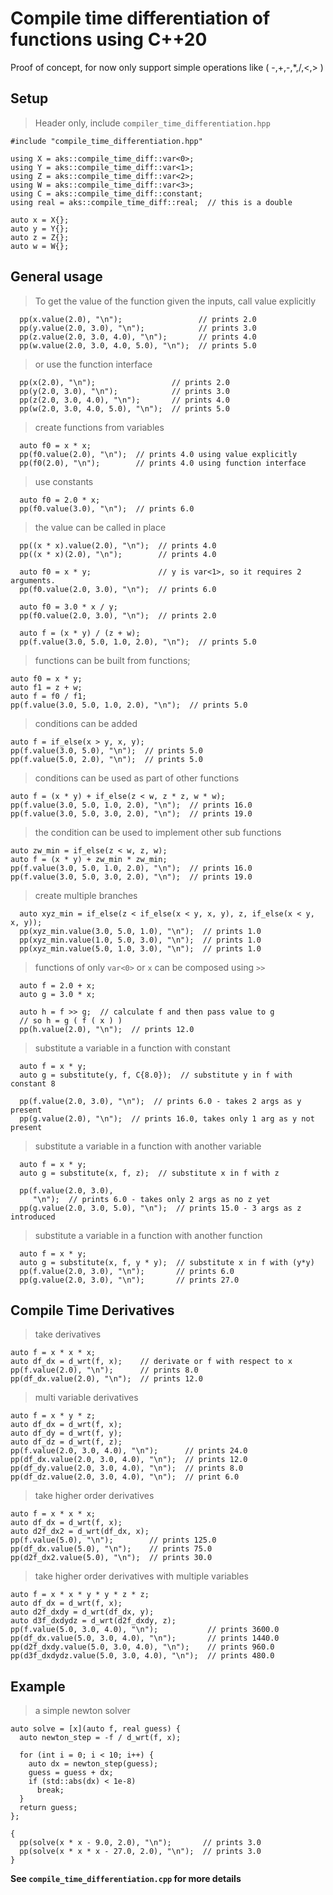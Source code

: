 # Compile time differentiation of functions using C++20 

Proof of concept, for now only support simple operations like ( -,+,-,*,/,<,> )

## Setup

> Header only, include `compiler_time_differentiation.hpp`

```
#include "compile_time_differentiation.hpp"

using X = aks::compile_time_diff::var<0>;
using Y = aks::compile_time_diff::var<1>;
using Z = aks::compile_time_diff::var<2>;
using W = aks::compile_time_diff::var<3>;
using C = aks::compile_time_diff::constant;
using real = aks::compile_time_diff::real;  // this is a double

auto x = X{};
auto y = Y{};
auto z = Z{};
auto w = W{};
```

## General usage

> To get the value of the function given the inputs, call value explicitly
```
  pp(x.value(2.0), "\n");                 // prints 2.0
  pp(y.value(2.0, 3.0), "\n");            // prints 3.0
  pp(z.value(2.0, 3.0, 4.0), "\n");       // prints 4.0
  pp(w.value(2.0, 3.0, 4.0, 5.0), "\n");  // prints 5.0
```

  > or use the function interface
```
  pp(x(2.0), "\n");                 // prints 2.0
  pp(y(2.0, 3.0), "\n");            // prints 3.0
  pp(z(2.0, 3.0, 4.0), "\n");       // prints 4.0
  pp(w(2.0, 3.0, 4.0, 5.0), "\n");  // prints 5.0
```

  > create functions from variables
```
  auto f0 = x * x;
  pp(f0.value(2.0), "\n");  // prints 4.0 using value explicitly
  pp(f0(2.0), "\n");        // prints 4.0 using function interface
```

  > use constants
```
  auto f0 = 2.0 * x;
  pp(f0.value(3.0), "\n");  // prints 6.0
```

  > the value can be called in place
```
  pp((x * x).value(2.0), "\n");  // prints 4.0
  pp((x * x)(2.0), "\n");        // prints 4.0

  auto f0 = x * y;               // y is var<1>, so it requires 2 arguments.
  pp(f0.value(2.0, 3.0), "\n");  // prints 6.0

  auto f0 = 3.0 * x / y;
  pp(f0.value(2.0, 3.0), "\n");  // prints 2.0

  auto f = (x * y) / (z + w);
  pp(f.value(3.0, 5.0, 1.0, 2.0), "\n");  // prints 5.0
  ```

  > functions can be built from functions;
  ```
  auto f0 = x * y;
  auto f1 = z + w;
  auto f = f0 / f1;
  pp(f.value(3.0, 5.0, 1.0, 2.0), "\n");  // prints 5.0
  ``` 
  
  > conditions can be added
  ```
  auto f = if_else(x > y, x, y);
  pp(f.value(3.0, 5.0), "\n");  // prints 5.0
  pp(f.value(5.0, 2.0), "\n");  // prints 5.0
  ```

> conditions can be used as part of other functions
  ```
  auto f = (x * y) + if_else(z < w, z * z, w * w);
  pp(f.value(3.0, 5.0, 1.0, 2.0), "\n");  // prints 16.0
  pp(f.value(3.0, 5.0, 3.0, 2.0), "\n");  // prints 19.0
  ```
  > the condition can be used to implement other sub functions
  ```
  auto zw_min = if_else(z < w, z, w);
  auto f = (x * y) + zw_min * zw_min;
  pp(f.value(3.0, 5.0, 1.0, 2.0), "\n");  // prints 16.0
  pp(f.value(3.0, 5.0, 3.0, 2.0), "\n");  // prints 19.0
  ```
> create multiple branches
```
  auto xyz_min = if_else(z < if_else(x < y, x, y), z, if_else(x < y, x, y));
  pp(xyz_min.value(3.0, 5.0, 1.0), "\n");  // prints 1.0
  pp(xyz_min.value(1.0, 5.0, 3.0), "\n");  // prints 1.0
  pp(xyz_min.value(5.0, 1.0, 3.0), "\n");  // prints 1.0
  ```
> functions of only `var<0>` or `x` can be composed using `>>`
```
  auto f = 2.0 + x;
  auto g = 3.0 * x;

  auto h = f >> g;  // calculate f and then pass value to g
  // so h = g ( f ( x ) )
  pp(h.value(2.0), "\n");  // prints 12.0
  ```

> substitute a variable in a function with constant
```
  auto f = x * y;
  auto g = substitute(y, f, C{8.0});  // substitute y in f with constant 8

  pp(f.value(2.0, 3.0), "\n");  // prints 6.0 - takes 2 args as y present
  pp(g.value(2.0), "\n");  // prints 16.0, takes only 1 arg as y not present
  ```
> substitute a variable in a function with another variable
```
  auto f = x * y;
  auto g = substitute(x, f, z);  // substitute x in f with z

  pp(f.value(2.0, 3.0),
	 "\n");  // prints 6.0 - takes only 2 args as no z yet
  pp(g.value(2.0, 3.0, 5.0), "\n");  // prints 15.0 - 3 args as z introduced
  ```
> substitute a variable in a function with another function
```
  auto f = x * y;
  auto g = substitute(x, f, y * y);  // substitute x in f with (y*y)
  pp(f.value(2.0, 3.0), "\n");       // prints 6.0
  pp(g.value(2.0, 3.0), "\n");       // prints 27.0
```

## Compile Time Derivatives

> take derivatives
  ```
  auto f = x * x * x;
  auto df_dx = d_wrt(f, x);    // derivate or f with respect to x
  pp(f.value(2.0), "\n");      // prints 8.0
  pp(df_dx.value(2.0), "\n");  // prints 12.0
```
  > multi variable derivatives
  ```
  auto f = x * y * z;
  auto df_dx = d_wrt(f, x);
  auto df_dy = d_wrt(f, y);
  auto df_dz = d_wrt(f, z);
  pp(f.value(2.0, 3.0, 4.0), "\n");      // prints 24.0
  pp(df_dx.value(2.0, 3.0, 4.0), "\n");  // prints 12.0
  pp(df_dy.value(2.0, 3.0, 4.0), "\n");  // prints 8.0
  pp(df_dz.value(2.0, 3.0, 4.0), "\n");  // print 6.0
```
  > take higher order derivatives
  ```
  auto f = x * x * x;
  auto df_dx = d_wrt(f, x);
  auto d2f_dx2 = d_wrt(df_dx, x);
  pp(f.value(5.0), "\n");        // prints 125.0
  pp(df_dx.value(5.0), "\n");    // prints 75.0
  pp(d2f_dx2.value(5.0), "\n");  // prints 30.0
```
  > take higher order derivatives with multiple variables
  ```
  auto f = x * x * y * y * z * z;
  auto df_dx = d_wrt(f, x);
  auto d2f_dxdy = d_wrt(df_dx, y);
  auto d3f_dxdydz = d_wrt(d2f_dxdy, z);
  pp(f.value(5.0, 3.0, 4.0), "\n");           // prints 3600.0
  pp(df_dx.value(5.0, 3.0, 4.0), "\n");       // prints 1440.0
  pp(d2f_dxdy.value(5.0, 3.0, 4.0), "\n");    // prints 960.0
  pp(d3f_dxdydz.value(5.0, 3.0, 4.0), "\n");  // prints 480.0
  ```

## Example

> a simple newton solver

```
auto solve = [x](auto f, real guess) {
  auto newton_step = -f / d_wrt(f, x);

  for (int i = 0; i < 10; i++) {
	auto dx = newton_step(guess);
	guess = guess + dx;
	if (std::abs(dx) < 1e-8)
	  break;
  }
  return guess;
};

{
  pp(solve(x * x - 9.0, 2.0), "\n");       // prints 3.0
  pp(solve(x * x * x - 27.0, 2.0), "\n");  // prints 3.0
}
```

**See `compile_time_differentiation.cpp` for more details**
